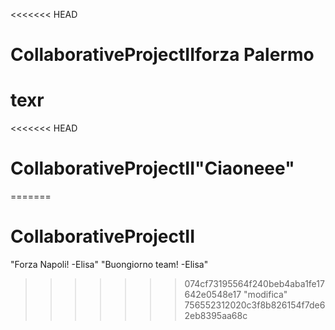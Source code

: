 <<<<<<< HEAD
# CollaborativeProjectIIforza Palermo
texr
=======
<<<<<<< HEAD
# CollaborativeProjectII"Ciaoneee" 
=======
# CollaborativeProjectII
"Forza Napoli! -Elisa" 
"Buongiorno team! -Elisa" 
>>>>>>> 074cf73195564f240beb4aba1fe17642e0548e17
"modifica" 
>>>>>>> 756552312020c3f8b826154f7de62eb8395aa68c
